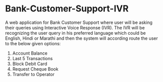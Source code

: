 # Bank-Customer-Support-IVR
A web application for Bank Customer Support where user will be asking their queries using Interactive Voice Response (IVR). The IVR will be recognizing the user query in his preferred language which could be English, Hindi or Marathi and then the system will according route the user to the below given options:
1.	Account Balance
2.	Last 5 Transactions
3.	Block Debit Card
4.	Request Cheque Book
5.	Transfer to Operator
